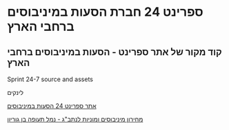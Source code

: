 # ספרינט 24 חברת הסעות במיניבוסים ברחבי הארץ

## קוד מקור של אתר ספרינט - הסעות במיניבוסים ברחבי הארץ

Sprint 24-7 source and assets

לינקים

[אתר ספרינט 24 הסעות במיניבוסים](http://sprint24.info/)

[מחירון מיניבוסים ומוניות לנתב"ג - נמל תעופה בן גוריון](https://sprint24.info/ben_gurion.html)
